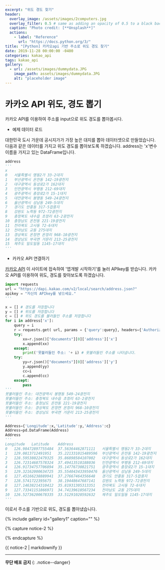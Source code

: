 ```yaml
---
excerpt: "위도 경도 찾기"
header:
  overlay_image: /assets/images/2computers.jpg
  overlay_filter: 0.5 # same as adding an opacity of 0.5 to a black background
  caption: "Photo credit: [**Unsplash**]"
  actions:
    - label: "Reference"
      url: "https://docs.python.org/3/"
title: "[Python] 카카오api 기반 주소로 위도 경도 찾기"
date: 2019-11-28 00:00:00 -0400
categories: kakao_api
tags: kakao_api
gallery:
  - url: /assets/images/dummydata.JPG
    image_path: assets/images/dummydata.JPG
    alt: "placeholder image"   
---
```


# 카카오 API 위도, 경도 뽑기

카카오 API를 이용하여 주소를 input으로 위도 경도를 뽑아봅시다.  


- 예제 데이터 로드 

대한민국 도시 가운데 공시지가가 가장 높은 대지를 뽑아 데이터셋으로 만들었습니다. 
다음과 같은 데이터를 가지고 위도 경도를 뽑아보도록 하겠습니다. address는 'x'변수 
이름을 가지고 있는 DataFrame입니다.


```python
address
'''
x
0	서울특별시 명동2가 33-2대지
1	부산광역시 온천동 142-19광천지
2	대구광역시 동성로2가 162대지
3	인천광역시 부평동 212-69대지
4	광주광역시 충장로2가 15-1대지
5	대전광역시 봉명동 549-24광천지
6	울산광역시 성남동 249-5대지
7	경기도 안흥동 317-5잡종지
8	강원도 노학동 972-72광천지
9	충청북도 내수읍 초정리 63-2광천지
10	충청남도 온천동 221-19광천지
11	전라북도 고사동 72-6대지
12	전라남도 교동 275대지
13	경상북도 온정면 온정리 968-10광천지
14	경상남도 부곡면 거문리 213-25광천지
15	제주도 일도일동 1145-17대지
'''
```

- 카카오 API 연결하기 

[카카오 API](https://developers.kakao.com/) 이 사이트에 접속하여 '앱개발 시작하기'를 눌러 
APIkey를 받습니다. 카카오 API를 이용하여 위도, 경도를 찾아보도록 하겠습니다. 

```python
import requests
url = "https://dapi.kakao.com/v2/local/search/address.json?"
apikey = "자신의 APIkey를 넣으세요."
'''
```

```python
x = [] # 경도를 저장합니다
y = [] # 위도를 저장합니다
c = [] # 위도 경도를 불러들인 주소를 저장합니다
for i in address['x']:
    query = i
    r = requests.get( url, params = {'query':query}, headers={'Authorization' : 'KakaoAK ' + apikey } )
    try: 
        xx=r.json()["documents"][0]['address']['x']
        x.append(xx)
    except:
        print('못불러들인 주소: '+ i) # 못불러들인 주소를 나타냅니다. 
    try:
        yy=r.json()["documents"][0]['address']['y']
        y.append(yy)
        cc=i
        c.append(cc)
    except:
        pass
'''
못불러들인 주소: 대전광역시 봉명동 549-24광천지
못불러들인 주소: 충청북도 내수읍 초정리 63-2광천지
못불러들인 주소: 충청남도 온천동 221-19광천지
못불러들인 주소: 경상북도 온정면 온정리 968-10광천지
못불러들인 주소: 경상남도 부곡면 거문리 213-25광천지
'''
```

```python
Address={'Longitude':x,'Latitude':y,'Address':c}
Address=pd.DataFrame(Address)
Address
'''
Longitude	Latitude	Address
0	126.98472897755484	37.56364462871111	서울특별시 명동2가 33-2대지
1	129.0813712491951	35.221331015489596	부산광역시 온천동 142-19광천지
2	128.59538022479325	35.86898584107002	대구광역시 동성로2가 162대지
3	126.72314687578324	37.49413510188036	인천광역시 부평동 212-69대지
4	126.91734757706894	35.14776730821751	광주광역시 충장로2가 15-1대지
5	129.32162000634725	35.554043433950476	울산광역시 성남동 249-5대지
6	127.45166238889941	37.27667464356648	경기도 안흥동 317-5잡종지
7	128.5741722395675	38.19448647687141	강원도 노학동 972-72광천지
8	127.14638214310412	35.81931305313351	전라북도 고사동 72-6대지
9	127.73341151866971	34.74139610567234	전라남도 교동 275대지
10	126.52736200678335	33.51291020592632	제주도 일도일동 1145-17대지
'''
```

이로서 주소를 기반으로 위도, 경도를 뽑아냈습니다. 

{% include gallery id="gallery1" caption="" %}





{% capture notice-2 %}

{% endcapture %}

<div class="notice">{{ notice-2 | markdownify }}</div>




---
**무단 배포 금지** 
{: .notice--danger}
